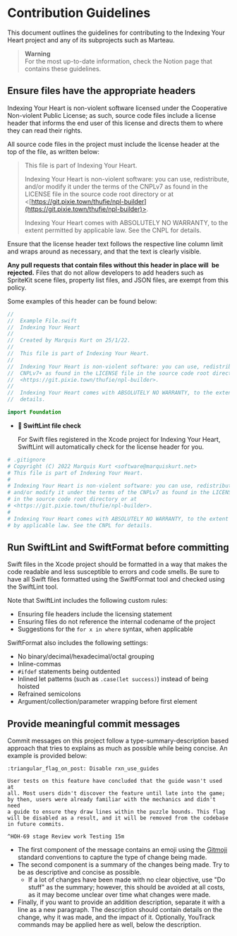 # Contribution Guidelines

This document outlines the guidelines for contributing to the Indexing Your
Heart project and any of its subprojects such as Marteau.

> **Warning**  
> For the most up-to-date information, check the Notion page that contains these
> guidelines.

## Ensure files have the appropriate headers

Indexing Your Heart is non-violent software licensed under the Cooperative
Non-violent Public License; as such, source code files include a license header
that informs the end user of this license and directs them to where they can
read their rights.

All source code files in the project must include the license header at the top
of the file, as written below:

> This file is part of Indexing Your Heart.
> 
> Indexing Your Heart is non-violent software: you can use, redistribute, and/or
> modify it under the terms of the CNPLv7 as found in the LICENSE file in the
> source code root directory or at
> <[https://git.pixie.town/thufie/npl-builder](https://git.pixie.town/thufie/npl-builder)>.
> 
> Indexing Your Heart comes with ABSOLUTELY NO WARRANTY, to the extent permitted
> by applicable law. See the CNPL for details.
> 

Ensure that the license header text follows the respective line column limit and
wraps around as necessary, and that the text is clearly visible.

**Any pull requests that contain files without this header in place will&nbsp;**
**be rejected.** Files that do not allow developers to add headers such as
SpriteKit scene files, property list files, and JSON files, are exempt from this
policy.

Some examples of this header can be found below:

```swift
//
//  Example File.swift
//  Indexing Your Heart
//
//  Created by Marquis Kurt on 25/1/22.
//
//  This file is part of Indexing Your Heart.
//
//  Indexing Your Heart is non-violent software: you can use, redistribute, and/or modify it under the terms of the
//  CNPLv7+ as found in the LICENSE file in the source code root directory or at
//  <https://git.pixie.town/thufie/npl-builder>.
//
//  Indexing Your Heart comes with ABSOLUTELY NO WARRANTY, to the extent permitted by applicable law. See the CNPL for
//  details.

import Foundation
```

- **🏁 SwiftLint file check**
    
    For Swift files registered in the Xcode project for Indexing Your Heart,
    SwiftLint will automatically check for the license header for you.
    

```python
# .gitignore
# Copyright (C) 2022 Marquis Kurt <software@marquiskurt.net>
# This file is part of Indexing Your Heart.
#
# Indexing Your Heart is non-violent software: you can use, redistribute,
# and/or modify it under the terms of the CNPLv7 as found in the LICENSE file
# in the source code root directory or at
# <https://git.pixie.town/thufie/npl-builder>.
#
# Indexing Your Heart comes with ABSOLUTELY NO WARRANTY, to the extent permitted
# by applicable law. See the CNPL for details.
```

## Run SwiftLint and SwiftFormat before committing

Swift files in the Xcode project should be formatted in a way that makes the
code readable and less susceptible to errors and code smells. Be sure to have
all Swift files formatted using the SwiftFormat tool and checked using the
SwiftLint tool.

Note that SwiftLint includes the following custom rules:

- Ensuring file headers include the licensing statement
- Ensuring files do not reference the internal codename of the project
- Suggestions for the `for x in where` syntax, when applicable

SwiftFormat also includes the following settings:

- No binary/decimal/hexadecimal/octal grouping
- Inline-commas
- `#ifdef` statements being outdented
- Inlined let patterns (such as `.case(let success)`) instead of being hoisted
- Refrained semicolons
- Argument/collection/parameter wrapping before first element

## Provide meaningful commit messages

Commit messages on this project follow a type-summary-description based approach
that tries to explains as much as possible while being concise. An example is
provided below:

```
:triangular_flag_on_post: Disable rxn_use_guides

User tests on this feature have concluded that the guide wasn't used at
all. Most users didn't discover the feature until late into the game;
by then, users were already familiar with the mechanics and didn't need
a guide to ensure they draw lines within the puzzle bounds. This flag
will be disabled as a result, and it will be removed from the codebase
in future commits.

^HOH-69 stage Review work Testing 15m
```

- The first component of the message contains an emoji using the
  [Gitmoji](https://gitmoji.dev) standard conventions to capture the type of
  change being made.
- The second component is a summary of the changes being made. Try to be as
  descriptive and concise as possible.
    - If a lot of changes have been made with no clear objective, use "Do stuff"
      as the summary; however, this should be avoided at all costs, as it may
      become unclear over time what changes were made.
- Finally, if you want to provide an addition description, separate it with a
  line as a new paragraph. The description should contain details on the change,
  why it was made, and the impact of it. Optionally, YouTrack commands may be
  applied here as well, below the description.

